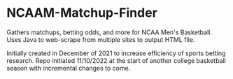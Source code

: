 # NCAAM-Matchup-Finder
Gathers matchups, betting odds, and more for NCAA Men's Basketball.  Uses Java to web-scrape from multiple sites to output HTML file.

Initially created in December of 2021 to increase efficiency of sports betting research.  Repo initiated 11/10/2022 at the start of
another college basketball season with incremental changes to come.
